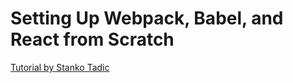 # Setting Up Webpack, Babel, and React from Scratch

[Tutorial by Stanko Tadic](https://stanko.github.io/webpack-babel-react-revisited/)